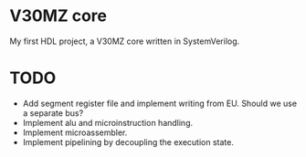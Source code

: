 # V30MZ core

My first HDL project, a V30MZ core written in SystemVerilog.

# TODO

* Add segment register file and implement writing from EU. Should we use a separate bus?
* Implement alu and microinstruction handling.
* Implement microassembler.
* Implement pipelining by decoupling the execution state.

